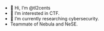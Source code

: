 - 👋 Hi, I’m @tl2cents
- 👀 I’m interested in CTF.
- 🌱 I’m currently researching cybersecurity.
- Teammate of Nebula and NeSE.

<!---
tl2cents/tl2cents is a ✨ special ✨ repository because its `README.md` (this file) appears on your GitHub profile.
You can click the Preview link to take a look at your changes.
--->
